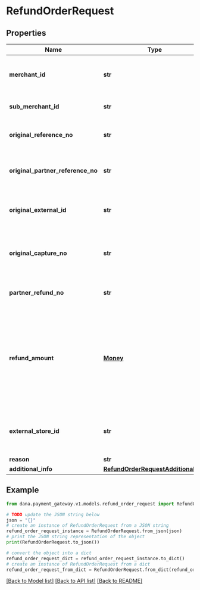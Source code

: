# RefundOrderRequest


## Properties

Name | Type | Description | Notes
------------ | ------------- | ------------- | -------------
**merchant_id** | **str** | Merchant identifier that is unique per each merchant | 
**sub_merchant_id** | **str** | Information of sub merchant identifier | [optional] 
**original_reference_no** | **str** | Original transaction identifier on DANA system | [optional] 
**original_partner_reference_no** | **str** | Original transaction identifier on partner system | 
**original_external_id** | **str** | Original external identifier on header message | [optional] 
**original_capture_no** | **str** | DANA&#39;s capture identifier. Use to refund the corresponding capture order | [optional] 
**partner_refund_no** | **str** | Reference number from merchant for the refund | 
**refund_amount** | [**Money**](Money.md) | Refund amount. Contains two sub-fields - 1. Value (Transaction amount, including the cents) and 2. Currency (Currency code based on ISO) | 
**external_store_id** | **str** | Store identifier to indicate to which store this payment belongs to | [optional] 
**reason** | **str** | Refund reason | [optional] 
**additional_info** | [**RefundOrderRequestAdditionalInfo**](RefundOrderRequestAdditionalInfo.md) |  | [optional] 

## Example

```python
from dana.payment_gateway.v1.models.refund_order_request import RefundOrderRequest

# TODO update the JSON string below
json = "{}"
# create an instance of RefundOrderRequest from a JSON string
refund_order_request_instance = RefundOrderRequest.from_json(json)
# print the JSON string representation of the object
print(RefundOrderRequest.to_json())

# convert the object into a dict
refund_order_request_dict = refund_order_request_instance.to_dict()
# create an instance of RefundOrderRequest from a dict
refund_order_request_from_dict = RefundOrderRequest.from_dict(refund_order_request_dict)
```
[[Back to Model list]](../README.md#documentation-for-models) [[Back to API list]](../README.md#documentation-for-api-endpoints) [[Back to README]](../README.md)


